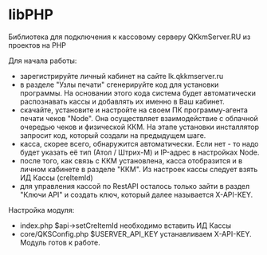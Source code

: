# libPHP
Библиотека для подключения к кассовому серверу QKkmServer.RU из проектов на PHP

Для начала работы:
  - зарегистрируйте личный кабинет на сайте lk.qkkmserver.ru
  - в разделе "Узлы печати" сгенерируйте код для установки программы. На основании этого кода 
    система будет автоматически распознавать кассы и добавлять их именно в Ваш кабинет.
  - скачайте, установите и настройте на своем ПК программу-агента печати чеков "Node". Она 
    осуществляет взаимодействие с облачной очередью чеков и физической ККМ. На этапе установки 
    инсталлятор запросит код, который создали на предыдущем шаге.
  - касса, скорее всего, обнаружится автоматически. Если нет - то надо будет указать её 
    тип (Атол / Штрих-М) и IP-адрес в настройках Node.
  - после того, как связь с ККМ установлена, касса отобразится и в личном кабинете в разделе "ККМ".
    Из настроек кассы следует взять ИД Кассы (creItemId)
  - для управления кассой по RestAPI осталось только зайти в раздел "Ключи API" и создать ключ, 
    который далее называется X-API-KEY.
  
  
Настройка модуля:
  - index.php           $api->setCreItemId  необходимо вставить ИД Кассы
  - core/QKSConfig.php  $USERVER_API_KEY    устанавливаем X-API-KEY.
  Модуль готов к работе. 